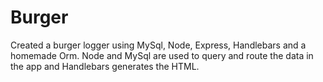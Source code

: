 # Burger


Created a burger logger using MySql, Node, Express, Handlebars and a homemade Orm. Node and MySql are used to query and route the data in the app and Handlebars generates the HTML.
